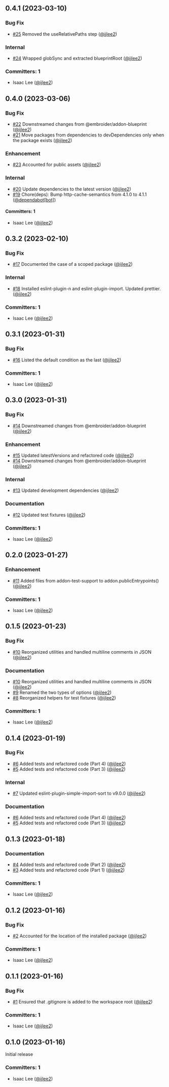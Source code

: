 ## 0.4.1 (2023-03-10)

### Bug Fix
* [#25](https://github.com/ijlee2/ember-codemod-v1-to-v2/pull/25) Removed the useRelativePaths step ([@ijlee2](https://github.com/ijlee2))

### Internal
* [#24](https://github.com/ijlee2/ember-codemod-v1-to-v2/pull/24) Wrapped globSync and extracted blueprintRoot ([@ijlee2](https://github.com/ijlee2))

### Committers: 1
- Isaac Lee ([@ijlee2](https://github.com/ijlee2))


## 0.4.0 (2023-03-06)

### Bug Fix
* [#22](https://github.com/ijlee2/ember-codemod-v1-to-v2/pull/22) Downstreamed changes from @embroider/addon-blueprint ([@ijlee2](https://github.com/ijlee2))
* [#21](https://github.com/ijlee2/ember-codemod-v1-to-v2/pull/21) Move packages from dependencies to devDependencies only when the package exists  ([@ijlee2](https://github.com/ijlee2))

### Enhancement
* [#23](https://github.com/ijlee2/ember-codemod-v1-to-v2/pull/23) Accounted for public assets ([@ijlee2](https://github.com/ijlee2))

### Internal
* [#20](https://github.com/ijlee2/ember-codemod-v1-to-v2/pull/20) Update dependencies to the latest version ([@ijlee2](https://github.com/ijlee2))
* [#19](https://github.com/ijlee2/ember-codemod-v1-to-v2/pull/19) Chore(deps): Bump http-cache-semantics from 4.1.0 to 4.1.1 ([@dependabot[bot]](https://github.com/apps/dependabot))

#### Committers: 1
- Isaac Lee ([@ijlee2](https://github.com/ijlee2))


## 0.3.2 (2023-02-10)

### Bug Fix
* [#17](https://github.com/ijlee2/ember-codemod-v1-to-v2/pull/17) Documented the case of a scoped package ([@ijlee2](https://github.com/ijlee2))

### Internal
* [#18](https://github.com/ijlee2/ember-codemod-v1-to-v2/pull/18) Installed eslint-plugin-n and eslint-plugin-import. Updated prettier. ([@ijlee2](https://github.com/ijlee2))

### Committers: 1
- Isaac Lee ([@ijlee2](https://github.com/ijlee2))


## 0.3.1 (2023-01-31)

### Bug Fix
* [#16](https://github.com/ijlee2/ember-codemod-v1-to-v2/pull/16) Listed the default condition as the last ([@ijlee2](https://github.com/ijlee2))

### Committers: 1
- Isaac Lee ([@ijlee2](https://github.com/ijlee2))


## 0.3.0 (2023-01-31)

### Bug Fix
* [#14](https://github.com/ijlee2/ember-codemod-v1-to-v2/pull/14) Downstreamed changes from @embroider/addon-blueprint ([@ijlee2](https://github.com/ijlee2))

### Enhancement
* [#15](https://github.com/ijlee2/ember-codemod-v1-to-v2/pull/15) Updated latestVersions and refactored code ([@ijlee2](https://github.com/ijlee2))
* [#14](https://github.com/ijlee2/ember-codemod-v1-to-v2/pull/14) Downstreamed changes from @embroider/addon-blueprint ([@ijlee2](https://github.com/ijlee2))

### Internal
* [#13](https://github.com/ijlee2/ember-codemod-v1-to-v2/pull/13) Updated development dependencies ([@ijlee2](https://github.com/ijlee2))

### Documentation
* [#12](https://github.com/ijlee2/ember-codemod-v1-to-v2/pull/12) Updated test fixtures ([@ijlee2](https://github.com/ijlee2))

### Committers: 1
- Isaac Lee ([@ijlee2](https://github.com/ijlee2))


## 0.2.0 (2023-01-27)

### Enhancement
* [#11](https://github.com/ijlee2/ember-codemod-v1-to-v2/pull/11) Added files from addon-test-support to addon.publicEntrypoints() ([@ijlee2](https://github.com/ijlee2))

### Committers: 1
- Isaac Lee ([@ijlee2](https://github.com/ijlee2))


## 0.1.5 (2023-01-23)

### Bug Fix
* [#10](https://github.com/ijlee2/ember-codemod-v1-to-v2/pull/10) Reorganized utilities and handled multiline comments in JSON ([@ijlee2](https://github.com/ijlee2))

### Documentation
* [#10](https://github.com/ijlee2/ember-codemod-v1-to-v2/pull/10) Reorganized utilities and handled multiline comments in JSON ([@ijlee2](https://github.com/ijlee2))
* [#9](https://github.com/ijlee2/ember-codemod-v1-to-v2/pull/9) Renamed the two types of options ([@ijlee2](https://github.com/ijlee2))
* [#8](https://github.com/ijlee2/ember-codemod-v1-to-v2/pull/8) Reorganized helpers for test fixtures ([@ijlee2](https://github.com/ijlee2))

### Committers: 1
- Isaac Lee ([@ijlee2](https://github.com/ijlee2))


## 0.1.4 (2023-01-19)

### Bug Fix
* [#6](https://github.com/ijlee2/ember-codemod-v1-to-v2/pull/6) Added tests and refactored code (Part 4) ([@ijlee2](https://github.com/ijlee2))
* [#5](https://github.com/ijlee2/ember-codemod-v1-to-v2/pull/5) Added tests and refactored code (Part 3) ([@ijlee2](https://github.com/ijlee2))

### Internal
* [#7](https://github.com/ijlee2/ember-codemod-v1-to-v2/pull/7) Updated eslint-plugin-simple-import-sort to v9.0.0 ([@ijlee2](https://github.com/ijlee2))

### Documentation
* [#6](https://github.com/ijlee2/ember-codemod-v1-to-v2/pull/6) Added tests and refactored code (Part 4) ([@ijlee2](https://github.com/ijlee2))
* [#5](https://github.com/ijlee2/ember-codemod-v1-to-v2/pull/5) Added tests and refactored code (Part 3) ([@ijlee2](https://github.com/ijlee2))


## 0.1.3 (2023-01-18)

### Documentation
* [#4](https://github.com/ijlee2/ember-codemod-v1-to-v2/pull/4) Added tests and refactored code (Part 2) ([@ijlee2](https://github.com/ijlee2))
* [#3](https://github.com/ijlee2/ember-codemod-v1-to-v2/pull/3) Added tests and refactored code (Part 1) ([@ijlee2](https://github.com/ijlee2))

### Committers: 1
- Isaac Lee ([@ijlee2](https://github.com/ijlee2))


## 0.1.2 (2023-01-16)

### Bug Fix
* [#2](https://github.com/ijlee2/ember-codemod-v1-to-v2/pull/2) Accounted for the location of the installed package ([@ijlee2](https://github.com/ijlee2))

### Committers: 1
- Isaac Lee ([@ijlee2](https://github.com/ijlee2))


## 0.1.1 (2023-01-16)

### Bug Fix
* [#1](https://github.com/ijlee2/ember-codemod-v1-to-v2/pull/1) Ensured that .gitignore is added to the workspace root ([@ijlee2](https://github.com/ijlee2))

### Committers: 1
- Isaac Lee ([@ijlee2](https://github.com/ijlee2))


## 0.1.0 (2023-01-16)

Initial release

### Committers: 1
- Isaac Lee ([@ijlee2](https://github.com/ijlee2))
